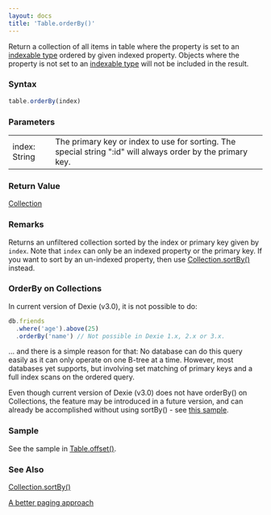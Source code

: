 ```yaml
---
layout: docs
title: 'Table.orderBy()'
---
```


Return a collection of all items in table where the property is set to an [indexable type](https://dexie.org/docs/Indexable-Type) ordered by given indexed property. Objects where the property is not set to an [indexable type](https://dexie.org/docs/Indexable-Type) will not be included in the result.

### Syntax

```javascript
table.orderBy(index)
```

### Parameters

<table>
  <tr>
    <td>index: String</td>
    <td>The primary key or index to use for sorting. The special string ":id" will always order by the primary key.</td>
  </tr>
</table>

### Return Value

[Collection](/docs/Collection/Collection)

### Remarks

Returns an unfiltered collection sorted by the index or primary key given by `index`. Note that `index` can only be an indexed property or the primary key. If you want to sort by an un-indexed property, then use [Collection.sortBy()](/docs/Collection/Collection.sortBy()) instead.

### OrderBy on Collections
In current version of Dexie (v3.0), it is not possible to do:

```javascript
db.friends
  .where('age').above(25)
  .orderBy('name') // Not possible in Dexie 1.x, 2.x or 3.x.
```
... and there is a simple reason for that: No database can do this query easily as it can only operate on one B-tree at a time. However, most databases yet supports, but involving set matching of primary keys and a full index scans on the ordered query.

Even though current version of Dexie (v3.0) does not have orderBy() on Collections, the feature may be introduced in a future version, and can already be accomplished without using sortBy() - see [this sample](https://dexie.org/docs/Collection/Collection.offset()#paged-or-queries).

### Sample

See the sample in [Table.offset()](/docs/Table/Table.offset()).

### See Also

[Collection.sortBy()](/docs/Collection/Collection.sortBy())

[A better paging approach](https://dexie.org/docs/Collection/Collection.offset()#a-better-paging-approach)


